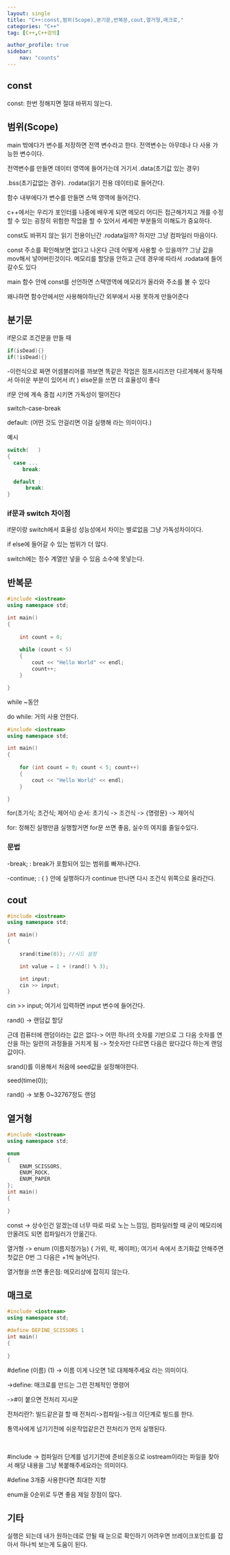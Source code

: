 ```yaml
---
layout: single
title: "C++:const,범위(Scope),분기문,반복문,cout,열거형,매크로,"
categories: "C++"
tag: [C++,C++강의]

author_profile: true
sidebar:
    nav: "counts"
---
```


## const

const: 한번 정해지면 절대 바뀌지 않는다.

## 범위(Scope)

main 밖에다가 변수를 저장하면 전역 변수라고 한다. 전역변수는 아무데나 다 사용 가능한 변수이다.

전역변수를 만들면 데이터 영역에 들어가는데 거기서 .data(초기값 있는 경우)

.bss(초기값없는 경우). .rodata(읽기 전용 데이터)로 들어간다.

함수 내부에다가 변수를 만들면 스택 영역에 들어간다.

c++에서는 우리가 포인터를 나중에 배우게 되면 메모리 어디든 접근해가지고 개를 수정할 수 있는 굉장히 위험한 작업을 할 수 있어서 세세한 부분들의 이해도가 중요하다.

const도 바뀌지 않는 읽기 전용이닌간 .rodata일까? 하지만 그냥 컴파일러 마음이다.

const 주소를 확인해보면 없다고 나온다 근데 어떻게 사용할 수 있을까?? 그냥 값을 mov해서 넣어버린것이다. 메모리를 할당을 안하고 근데 경우에 따라서 .rodata에 들어갈수도 있다

main 함수 안에 const를 선언하면 스택영역에 메모리가 올라와 주소를 볼 수 있다

왜나하면 함수안에서만 사용해야하닌간 외부에서 사용 못하게 만들어준다

## 분기문

if문으로 조건문을 만들 때

```c++
if(isDead){}
if(!isDead){}
```

-이런식으로 짜면 어셈블리어를 까보면 똑같은 작업은 점프시리즈만 다르게해서 동작해서 아쉬운 부분이 있어서 if(  )  else문을 쓰면 더 효율성이 좋다

if문 안에 계속 중첩 시키면 가독성이 떨어진다

switch-case-break

default:           (어떤 것도 안걸리면 이걸 실행해 라는 의미이다.)

예시

```c++
switch(   )
{
  case ...
     break:

  default :
      break:
}
```

### if문과 switch 차이점

if문이랑 switch에서 효율성 성능성에서 차이는 별로없음 그냥 가독성차이이다.

if else에 들어갈 수 있는 범위가 더 많다.

switch에는 정수 계열만 넣을 수 있음 소수에 못넣는다.

## 반복문

```c++
#include <iostream>
using namespace std;

int main()
{
    
    int count = 0;
    
    while (count < 5)
    {
        cout << "Hello World" << endl;
        count++;
    }

}
```

while ~동안

do while: 거의 사용 안한다.

```c++
#include <iostream>
using namespace std;

int main()
{
    
    for (int count = 0; count < 5; count++)
    {
        cout << "Hello World" << endl;
    }

}

```

for(초기식; 조건식; 제어식)   순서: 초기식 -> 조건식 -> {명령문} -> 제어식

for: 정해진 실행만큼 실행할거면 for문 쓰면 좋음, 실수의 여지를 줄일수있다.

### 문법

-break;       : break가 포함되어 있는 범위를 빠져나간다.

-continue;    : {   } 안에 실행하다가 continue 만나면 다시 조건식 위쪽으로 올라간다.

## cout

```c++
#include <iostream>
using namespace std;

int main()
{
    
    srand(time(0)); //시드 설정

    int value = 1 + (rand() % 3);

    int input;
    cin >> input;
}
```

cin >> input;  여기서 입력하면 input 변수에 들어간다.

rand() -> 랜덤값 할당

근데 컴퓨터에 랜덤이라는 값은 없다-> 어떤 하나의 숫자를 기반으로 그 다음 숫자를 연산을 하는 일련의 과정들을 거치게 됨 -> 첫숫자만 다르면 다음은 왔다갔다 하는게 랜덤값이다.

srand()를 이용해서 처음에 seed값을 설정해야한다.

seed(time(0)); 

rand() -> 보통 0~32767정도 랜덤

## 열거형

```c++
#include <iostream>
using namespace std;

enum
{
    ENUM_SCISSORS,
    ENUM_ROCK,
    ENUM_PAPER
};
int main()
{
    
}
```

const -> 상수인건 알겠는데 너무 따로 따로 노는 느낌임, 컴파일러할 때 굳이 메모리에 안올려도 되면 컴파일러가 안옮긴다. 

열거형 -> enum (이름지정가능) { 가위, 락, 페이퍼};   여기서 속에서 초기화값 안해주면 첫값은 0번 그 다음은 +1씩 늘어난다. 

열거형을 쓰면 좋은점: 메모리상에 잡히지 않는다.

## 매크로

```c++
#include <iostream>
using namespace std;

#define DEFINE_SCISSORS 1
int main()
{
    
}
```

\#define (이름) (1)   -> 이름 이게 나오면 1로 대체해주세요 라는 의미이다.

->define: 매크로를 만드는 그런 전체적인 명령어

->#이 붙으면 전처리 지시문

전처리란?: 빌드같은걸 할 때 전처리->컴파일->링크 이단계로 빌드를 한다.

통역사에게 넘기기전에 쉬운작업같은건 전처리가 먼저 실행된다.

​    

\#include <iostream> -> 컴파일러 단계를 넘기기전에 준비운동으로 iostream이라는 파일을 찾아서 해당 내용을 그냥 복붙해주세요라는 의미이다.

#define 3개중 사용한다면 최대한 지향

enum을 0순위로 두면 좋음 제일 장점이 많다.

## 기타

실행은 되는데 내가 원하는데로 안될 때 눈으로 확인하기 어려우면 브레이크포인트를 잡아서 하나씩 보는게 도움이 된다.





